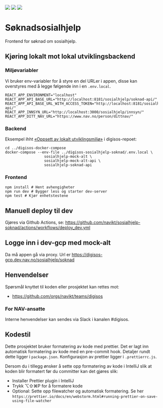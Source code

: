 ![](https://github.com/navikt/sosialhjelp-soknad/workflows/Build%20image/badge.svg?branch=master)
![](https://github.com/navikt/sosialhjelp-soknad/workflows/Deploy%20til%20dev/badge.svg?)
![](https://github.com/navikt/sosialhjelp-soknad/workflows/Deploy%20til%20prod-sbs/badge.svg?)

# Søknadsosialhjelp

Frontend for søknad om sosialhjelp.

## Kjøring lokalt mot lokal utviklingsbackend

### Miljøvariabler

Vi bruker env-variabler for å styre en del URLer i appen, disse kan overstyres med å legge følgende inn i en `.env.local`.

```
REACT_APP_ENVIRONMENT="localhost"
REACT_APP_API_BASE_URL="http://localhost:8181/sosialhjelp/soknad-api/"
REACT_APP_API_BASE_URL_WITH_ACCESS_TOKEN="http://localhost:8181/sosialhjelp/soknad-api/"
REACT_APP_INNSYN_URL="http://localhost:3000/sosialhjelp/innsyn/"
REACT_APP_DITT_NAV_URL="https://www.nav.no/person/dittnav/"
```

### Backend

Eksempel ihht [«Oppsett av lokalt utviklingsmiljø»](https://github.com/navikt/digisos/blob/main/oppsett-devmiljo.md#docker-compose--mock-milj%C3%B8) i digisos-repoet:

```shell
cd ../digisos-docker-compose
docker-compose --env-file ../digisos-sosialhjelp-soknad/.env.local \
                  sosialhjelp-mock-alt \
                  sosialhjelp-mock-alt-api \
                  sosialhjelp-soknad-api
```

### Frontend

```shell
npm install # Hent avhengigheter
npm run dev # Bygger less og starter dev-server
npm test # Kjør enhetstestene
```

## Manuell deploy til dev

Gjøres via Github Actions, se: https://github.com/navikt/sosialhjelp-soknad/actions/workflows/deploy_dev.yml

## Logge inn i dev-gcp med mock-alt

Da må appen gå via proxy. Url er https://digisos-gcp.dev.nav.no/sosialhjelp/soknad

## Henvendelser

Spørsmål knyttet til koden eller prosjektet kan rettes mot:

-   https://github.com/orgs/navikt/teams/digisos

### For NAV-ansatte

Interne henvendelser kan sendes via Slack i kanalen #digisos.

## Kodestil

Dette prosjektet bruker formatering av kode med prettier.
Det er lagt inn automatisk formatering av kode med en pre-commit hook.
Detaljer rundt dette ligger i `package.json`. Konfigurasjon av prettier ligger i `.prettierrc.js`.

Dersom du i tillegg ønsker å sette opp formatering av kode i IntelliJ slik at koden blir formatert før du committer kan det gjøres slik:

-   Installer Prettier plugin i IntelliJ
-   Trykk ⌥⇧⌘P for å formatere kode
-   Optional: Sette opp filewatcher og automatisk formatering. Se her `https://prettier.io/docs/en/webstorm.html#running-prettier-on-save-using-file-watcher`
